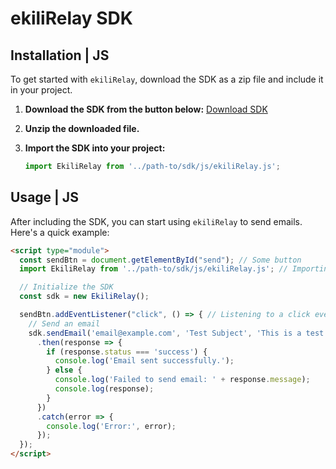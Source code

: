 # ekiliRelay SDK

## Installation | JS

To get started with `ekiliRelay`, download the SDK as a zip file and include it in your project.

1. **Download the SDK from the button below:**
   [Download SDK](https://relay.ekilie.com/sdk/ekiliRelay-js-sdk-v.0.0.zip) <!-- Replace with actual download link -->

2. **Unzip the downloaded file.**

3. **Import the SDK into your project:**

    ```javascript
    import EkiliRelay from '../path-to/sdk/js/ekiliRelay.js';
    ```

## Usage | JS

After including the SDK, you can start using `ekiliRelay` to send emails. Here's a quick example:

```html
<script type="module">
  const sendBtn = document.getElementById("send"); // Some button
  import EkiliRelay from '../path-to/sdk/js/ekiliRelay.js'; // Importing EkiliRelay

  // Initialize the SDK  
  const sdk = new EkiliRelay();

  sendBtn.addEventListener("click", () => { // Listening to a click event
    // Send an email
    sdk.sendEmail('email@example.com', 'Test Subject', 'This is a test message.', 'From: some-email@example.com')
      .then(response => {
        if (response.status === 'success') {
          console.log('Email sent successfully.');
        } else {
          console.log('Failed to send email: ' + response.message);
          console.log(response);
        }
      })
      .catch(error => {
        console.log('Error:', error);
      });
  });
</script>
